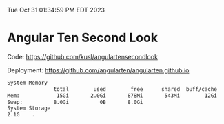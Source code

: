 Tue Oct 31 01:34:59 PM EDT 2023

# Angular Ten Second Look

Code: https://github.com/kusl/angulartensecondlook

Deployment: https://github.com/angularten/angularten.github.io

```bash
System Memory
               total        used        free      shared  buff/cache   available
Mem:            15Gi       2.0Gi       878Mi       543Mi        12Gi        12Gi
Swap:          8.0Gi          0B       8.0Gi
System Storage
2.1G	.
```
```bash
